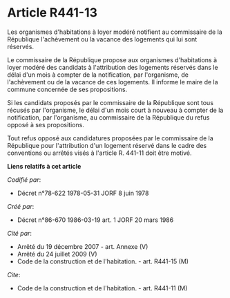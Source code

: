 # Article R441-13

Les organismes d'habitations à loyer modéré notifient au commissaire de la République l'achèvement ou la vacance des
logements qui lui sont réservés.

Le commissaire de la République propose aux organismes d'habitations à loyer modéré des candidats à l'attribution des
logements réservés dans le délai d'un mois à compter de la notification, par l'organisme, de l'achèvement ou de la vacance de
ces logements. Il informe le maire de la commune concernée de ses propositions.

Si les candidats proposés par le commissaire de la République sont tous récusés par l'organisme, le délai d'un mois court à
nouveau à compter de la notification, par l'organisme, au commissaire de la République du refus opposé à ses propositions.

Tout refus opposé aux candidatures proposées par le commissaire de la République pour l'attribution d'un logement réservé
dans le cadre des conventions ou arrêtés visés à l'article R. 441-11 doit être motivé.

**Liens relatifs à cet article**

_Codifié par_:

  - Décret n°78-622 1978-05-31 JORF 8 juin 1978

_Créé par_:

  - Décret n°86-670 1986-03-19 art. 1 JORF 20 mars 1986

_Cité par_:

  - Arrêté du 19 décembre 2007 - art. Annexe (V)
  - Arrêté du 24 juillet 2009 (V)
  - Code de la construction et de l'habitation. - art. R441-15 (M)

_Cite_:

  - Code de la construction et de l'habitation. - art. R441-11 (M)
